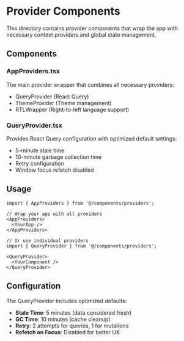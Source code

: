 # Provider Components

This directory contains provider components that wrap the app with necessary context providers and global state management.

## Components

### AppProviders.tsx
The main provider wrapper that combines all necessary providers:
- QueryProvider (React Query)
- ThemeProvider (Theme management)
- RTLWrapper (Right-to-left language support)

### QueryProvider.tsx
Provides React Query configuration with optimized default settings:
- 5-minute stale time
- 10-minute garbage collection time
- Retry configuration
- Window focus refetch disabled

## Usage

```tsx
import { AppProviders } from '@/components/providers';

// Wrap your app with all providers
<AppProviders>
  <YourApp />
</AppProviders>

// Or use individual providers
import { QueryProvider } from '@/components/providers';

<QueryProvider>
  <YourComponent />
</QueryProvider>
```

## Configuration

The QueryProvider includes optimized defaults:
- **Stale Time**: 5 minutes (data considered fresh)
- **GC Time**: 10 minutes (cache cleanup)
- **Retry**: 2 attempts for queries, 1 for mutations
- **Refetch on Focus**: Disabled for better UX